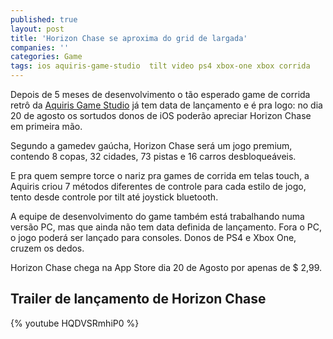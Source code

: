 ```yaml
---
published: true
layout: post
title: 'Horizon Chase se aproxima do grid de largada'
companies: ''
categories: Game
tags: ios aquiris-game-studio  tilt video ps4 xbox-one xbox corrida
---
```

Depois de 5 meses de desenvolvimento o tão esperado game de corrida retrô da <a href="http://www.aquiris.com.br/" target="_blank">Aquiris Game Studio</a>
 já tem data de lançamento e é pra logo: no dia 20 de agosto os sortudos donos de iOS poderão apreciar Horizon Chase em primeira mão.




Segundo a gamedev gaúcha, Horizon Chase será um jogo premium, contendo 8 copas, 32 cidades, 73 pistas e 16 carros desbloqueáveis.

E pra quem sempre torce o nariz pra games de corrida em telas touch, a Aquiris criou 7 métodos diferentes de controle para cada estilo de jogo, tento desde controle por tilt até joystick bluetooth.

A equipe de desenvolvimento do game também está trabalhando numa versão PC, mas que ainda não tem data definida de lançamento. Fora o PC, o jogo poderá ser lançado para consoles. Donos de PS4 e Xbox One, cruzem os dedos.




Horizon Chase chega na App Store dia 20 de Agosto por apenas de $ 2,99. 

## Trailer de lançamento de Horizon Chase
{% youtube HQDVSRmhiP0 %}